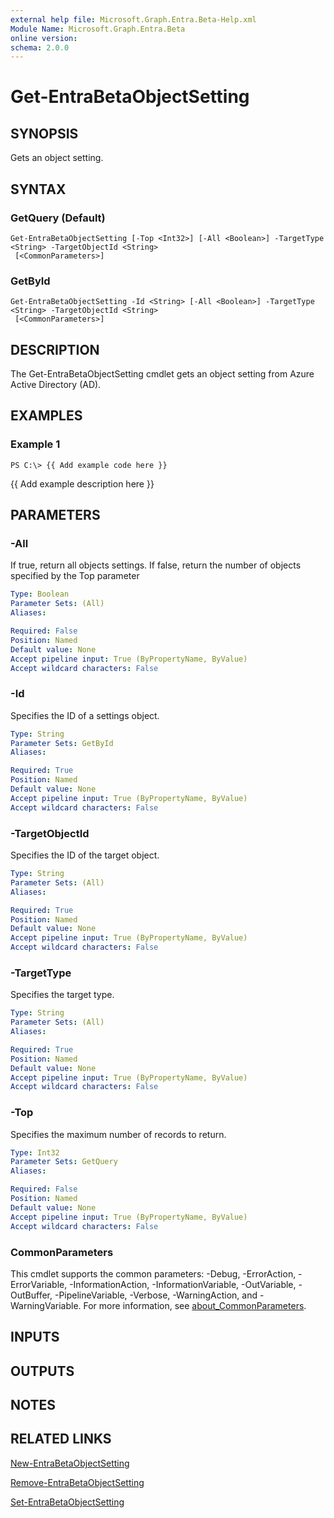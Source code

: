 ```yaml
---
external help file: Microsoft.Graph.Entra.Beta-Help.xml
Module Name: Microsoft.Graph.Entra.Beta
online version:
schema: 2.0.0
---
```


# Get-EntraBetaObjectSetting

## SYNOPSIS
Gets an object setting.

## SYNTAX

### GetQuery (Default)
```
Get-EntraBetaObjectSetting [-Top <Int32>] [-All <Boolean>] -TargetType <String> -TargetObjectId <String>
 [<CommonParameters>]
```

### GetById
```
Get-EntraBetaObjectSetting -Id <String> [-All <Boolean>] -TargetType <String> -TargetObjectId <String>
 [<CommonParameters>]
```

## DESCRIPTION
The Get-EntraBetaObjectSetting cmdlet gets an object setting from Azure Active Directory (AD).

## EXAMPLES

### Example 1
```
PS C:\> {{ Add example code here }}
```

{{ Add example description here }}

## PARAMETERS

### -All
If true, return all objects settings.
If false, return the number of objects specified by the Top parameter

```yaml
Type: Boolean
Parameter Sets: (All)
Aliases:

Required: False
Position: Named
Default value: None
Accept pipeline input: True (ByPropertyName, ByValue)
Accept wildcard characters: False
```

### -Id
Specifies the ID of a settings object.

```yaml
Type: String
Parameter Sets: GetById
Aliases:

Required: True
Position: Named
Default value: None
Accept pipeline input: True (ByPropertyName, ByValue)
Accept wildcard characters: False
```

### -TargetObjectId
Specifies the ID of the target object.

```yaml
Type: String
Parameter Sets: (All)
Aliases:

Required: True
Position: Named
Default value: None
Accept pipeline input: True (ByPropertyName, ByValue)
Accept wildcard characters: False
```

### -TargetType
Specifies the target type.

```yaml
Type: String
Parameter Sets: (All)
Aliases:

Required: True
Position: Named
Default value: None
Accept pipeline input: True (ByPropertyName, ByValue)
Accept wildcard characters: False
```

### -Top
Specifies the maximum number of records to return.

```yaml
Type: Int32
Parameter Sets: GetQuery
Aliases:

Required: False
Position: Named
Default value: None
Accept pipeline input: True (ByPropertyName, ByValue)
Accept wildcard characters: False
```

### CommonParameters
This cmdlet supports the common parameters: -Debug, -ErrorAction, -ErrorVariable, -InformationAction, -InformationVariable, -OutVariable, -OutBuffer, -PipelineVariable, -Verbose, -WarningAction, and -WarningVariable. For more information, see [about_CommonParameters](http://go.microsoft.com/fwlink/?LinkID=113216).

## INPUTS

## OUTPUTS

## NOTES

## RELATED LINKS

[New-EntraBetaObjectSetting]()

[Remove-EntraBetaObjectSetting]()

[Set-EntraBetaObjectSetting]()

